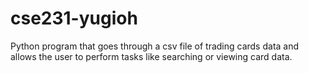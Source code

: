 # cse231-yugioh
Python program that goes through a csv file of trading cards data and allows the user to perform tasks like searching or viewing card data.
